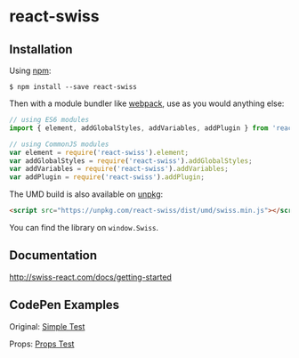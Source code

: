 # react-swiss

## Installation

Using [npm](https://www.npmjs.com/):

    $ npm install --save react-swiss

Then with a module bundler like [webpack](https://webpack.github.io/), use as you would anything else:

```js
// using ES6 modules
import { element, addGlobalStyles, addVariables, addPlugin } from 'react-swiss'

// using CommonJS modules
var element = require('react-swiss').element;
var addGlobalStyles = require('react-swiss').addGlobalStyles;
var addVariables = require('react-swiss').addVariables;
var addPlugin = require('react-swiss').addPlugin;
```

The UMD build is also available on [unpkg](https://unpkg.com):

```html
<script src="https://unpkg.com/react-swiss/dist/umd/swiss.min.js"></script>
```

You can find the library on `window.Swiss`.

## Documentation
http://swiss-react.com/docs/getting-started

## CodePen Examples

Original: [Simple Test](https://codepen.io/kasperpihl/pen/JLwaeb?editors=0011)

Props: [Props Test](https://codepen.io/atav32/pen/qYYKXo?editors=0010)
